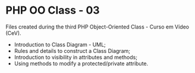 # PHP OO Class - 03
Files created during the third PHP Object-Oriented Class - Curso em Vídeo (CeV).
- Introduction to Class Diagram - UML;
- Rules and details to construct a Class Diagram;
- Introduction to visibility in attributes and methods;
- Using methods to modify a protected/private attribute.

